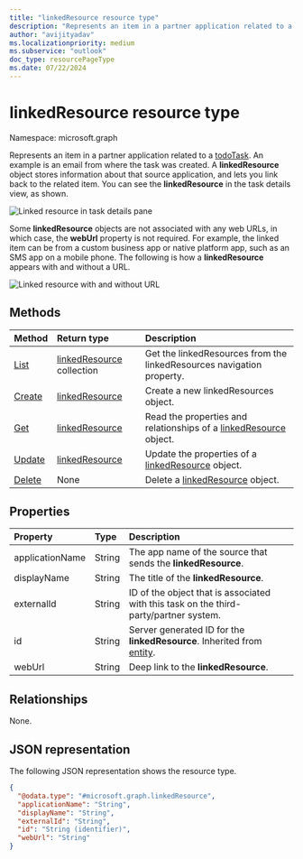 ```yaml
---
title: "linkedResource resource type"
description: "Represents an item in a partner application related to a todoTask."
author: "avijityadav"
ms.localizationpriority: medium
ms.subservice: "outlook"
doc_type: resourcePageType
ms.date: 07/22/2024
---
```


# linkedResource resource type

Namespace: microsoft.graph


Represents an item in a partner application related to a [todoTask](./todotask.md). An example is an email from where the task was created. A **linkedResource** object stores information about that source application, and lets you link back to the related item. You can see the **linkedResource** in the task details view, as shown.

![Linked resource in task details pane](/graph/images/todo-linkedresource-taskdetail.png)

Some **linkedResource** objects are not associated with any web URLs, in which case, the **webUrl** property is not required. For example, the linked item can be from a custom business app or native platform app, such as an SMS app on a mobile phone. The following is how a **linkedResource** appears with and without a URL.

![Linked resource with and without URL](/graph/images/todo-linkedresource.png)

## Methods
|Method|Return type|Description|
|:---|:---|:---|
|[List](../api/todotask-list-linkedresources.md)|[linkedResource](../resources/linkedresource.md) collection|Get the linkedResources from the linkedResources navigation property.|
|[Create](../api/todotask-post-linkedresources.md)|[linkedResource](../resources/linkedresource.md)|Create a new linkedResources object.|
|[Get](../api/linkedresource-get.md)|[linkedResource](../resources/linkedresource.md)|Read the properties and relationships of a [linkedResource](../resources/linkedresource.md) object.|
|[Update](../api/linkedresource-update.md)|[linkedResource](../resources/linkedresource.md)|Update the properties of a [linkedResource](../resources/linkedresource.md) object.|
|[Delete](../api/linkedresource-delete.md)|None|Delete a [linkedResource](../resources/linkedresource.md) object.|

## Properties
|Property|Type|Description|
|:---|:---|:---|
|applicationName|String|The app name of the source that sends the **linkedResource**.|
|displayName|String|The title of the **linkedResource**.|
|externalId|String|ID of the object that is associated with this task on the third-party/partner system.|
|id|String|Server generated ID for the **linkedResource**. Inherited from [entity](../resources/entity.md).|
|webUrl|String|Deep link to the **linkedResource**.|

## Relationships
None.

## JSON representation
The following JSON representation shows the resource type.
<!-- {
  "blockType": "resource",
  "keyProperty": "id",
  "@odata.type": "microsoft.graph.linkedResource",
  "baseType": "microsoft.graph.entity",
  "openType": false
}
-->
``` json
{
  "@odata.type": "#microsoft.graph.linkedResource",
  "applicationName": "String",
  "displayName": "String",
  "externalId": "String",
  "id": "String (identifier)",
  "webUrl": "String"
}
```

